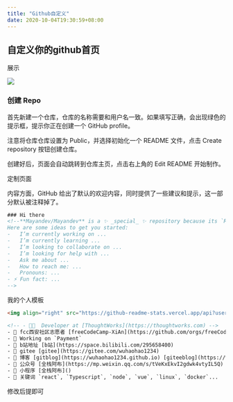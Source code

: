 ```yaml
---
title: "Github自定义"
date: 2020-10-04T19:30:59+08:00
---
```


## 自定义你的github首页

展示

![](https://i.loli.net/2020/10/04/8h3lRowbZAJBs6q.png)

### 创建 Repo

首先新建一个仓库，仓库的名称需要和用户名一致。如果填写正确，会出现绿色的提示框，提示你正在创建一个 GitHub profile。

注意将仓库仓库设置为 Public，并选择初始化一个 README 文件，点击 Create repository 按钮创建仓库。

创建好后，页面会自动跳转到仓库主页，点击右上角的 Edit README 开始制作。

定制页面

内容方面，GitHub 给出了默认的欢迎内容，同时提供了一些建议和提示，这一部分默认被注释掉了。

```html
### Hi there  
<!--**Mayandev/Mayandev** is a ✨ _special_ ✨ repository because its `README.md` (this file) appears on your GitHub profile.
Here are some ideas to get you started:
-   I’m currently working on ...
-   I’m currently learning ...
-   I’m looking to collaborate on ...
-   I’m looking for help with ...
-   Ask me about ...
-   How to reach me: ...
-   Pronouns: ...
- ⚡ Fun fact: ...
-->
```

我的个人模板

```html
<img align="right" src="https://github-readme-stats.vercel.app/api?username=wuhaohao1234&show_icons=true&icon_color=805AD5&text_color=000&bg_color=ffffff&hide_title=true" />

<!-- - 👨‍💻  Developer at [ThoughtWorks](https://thoughtworks.com) -->
- 🏢 fcc西安社区志愿者 [freeCodeCamp-XiAn](https://github.com/orgs/freeCodeCamp-XiAn)
- 🔭 Working on `Payment`
- 🌱 b站地址 [b站](https://space.bilibili.com/295658400)
- 👨 gitee [gitee](https://gitee.com/wuhaohao1234)
- 🌱 博客 [gitblog](https://wuhaohao1234.github.io) [giteeblog](https://wuhaohao1234.gitee.io)
- 🌱 公众号 [全栈阿布](https://mp.weixin.qq.com/s/tVeKxEkvI2gdwk4vtyIL5Q)
- 🌱 小程序 [全栈阿布]()
- 💬 关键词 `react`, `Typescript`, `node`, `vue`, `linux`, `docker`...
```

修改后提即可